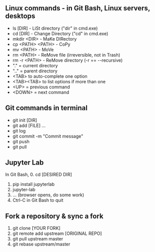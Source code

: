 ## Linux commands - in Git Bash, Linux servers, desktops
- ls [DIR]         - LiSt directory    ("dir" in cmd.exe)
- cd [DIR]         - Change Directory  ("cd"  in cmd.exe)
- mkdir \<DIR> - MaKe DIRectory
- cp \<PATH> \<PATH> - CoPy
- mv \<PATH>        - MoVe
- rm \<PATH>        - ReMove file      (irreversible, not in Trash)
- rm -r \<PATH>     - ReMove directory (-r == --recursive)
- "." = current directory
- ".." = parent directory
- \<TAB> to auto-complete one option
- \<TAB>\<TAB> to list options if more than one
- \<UP> = previous command
- \<DOWN> = next command

## Git commands in terminal
- git init [DIR]
- git add [FILE] ...
- git log
- git commit -m "Commit message"
- git push
- git pull

## Jupyter Lab
In Git Bash,
0. cd [DESIRED DIR]
1. pip install jupyterlab
2. jupyter-lab
3. ... (browser opens, do some work)
4. Ctrl-C in Git Bash to quit

## Fork a repository & sync a fork
1. git clone [YOUR FORK]
2. git remote add upstream [ORIGINAL REPO]
3. git pull upstream master
4. git rebase upstream/master
